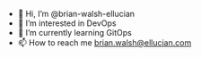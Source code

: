- 👋 Hi, I’m @brian-walsh-ellucian
- 👀 I’m interested in DevOps
- 🌱 I’m currently learning GitOps
- 📫 How to reach me brian.walsh@ellucian.com

<!---
brian-walsh-ellucian/brian-walsh-ellucian is a ✨ special ✨ repository because its `README.md` (this file) appears on your GitHub profile.
You can click the Preview link to take a look at your changes.
--->
